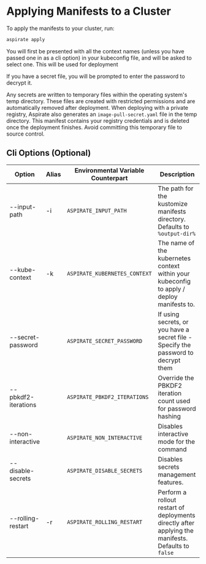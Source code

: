 # Applying Manifests to a Cluster

To apply the manifests to your cluster, run:

```bash
aspirate apply
```

You will first be presented with all the context names (unless you have passed one in as a cli option) in your kubeconfig file, and will be asked to select one.
This will be used for deployment

If you have a secret file, you will be prompted to enter the password to decrypt it.

Any secrets are written to temporary files within the operating system's temp directory. These files are created with restricted permissions and are automatically removed after deployment.
When deploying with a private registry, Aspirate also generates an `image-pull-secret.yaml`
file in the temp directory. This manifest contains your registry credentials and is deleted
once the deployment finishes. Avoid committing this temporary file to source control.

## Cli Options (Optional)

| Option            | Alias | Environmental Variable Counterpart | Description                                                                                         |
|-------------------|-------|------------------------------------|-----------------------------------------------------------------------------------------------------|
| --input-path      | -i    | `ASPIRATE_INPUT_PATH`              | The path for the kustomize manifests directory. Defaults to `%output-dir%`                          |
| --kube-context    | -k    | `ASPIRATE_KUBERNETES_CONTEXT`      | The name of the kubernetes context within your kubeconfig to apply / deploy manifests to.           |
| --secret-password |       | `ASPIRATE_SECRET_PASSWORD`         | If using secrets, or you have a secret file - Specify the password to decrypt them                  |
| --pbkdf2-iterations |       | `ASPIRATE_PBKDF2_ITERATIONS`      | Override the PBKDF2 iteration count used for password hashing |
| --non-interactive |       | `ASPIRATE_NON_INTERACTIVE`         | Disables interactive mode for the command                                                           |
| --disable-secrets |       | `ASPIRATE_DISABLE_SECRETS`         | Disables secrets management features.                                                               |
| --rolling-restart | -r    | `ASPIRATE_ROLLING_RESTART`         | Perform a rollout restart of deployments directly after applying the manifests. Defaults to `false` |
